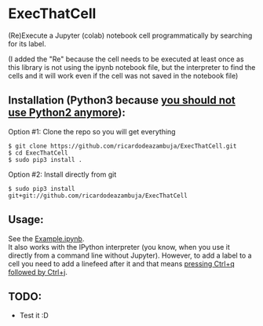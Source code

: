 # ExecThatCell
(Re)Execute a Jupyter (colab) notebook cell programmatically by searching for its label.  


(I added the "Re" because the cell needs to be executed at least once as this library is not using the ipynb notebook file, but the interpreter to find the cells and it will work even if the cell was not saved in the notebook file)


## Installation (Python3 because [you should not use Python2 anymore](https://www.python.org/doc/sunset-python-2/)):
Option #1: Clone the repo so you will get everything
```
$ git clone https://github.com/ricardodeazambuja/ExecThatCell.git
$ cd ExecThatCell
$ sudo pip3 install .
```

Option #2: Install directly from git
```
$ sudo pip3 install git+git://github.com/ricardodeazambuja/ExecThatCell
```

## Usage:
See the [Example.ipynb](https://github.com/ricardodeazambuja/ExecThatCell/blob/master/Example.ipynb).  
It also works with the IPython interpreter (you know, when you use it directly from a command line without Jupyter). However, to add a label to a cell you need to add a linefeed after it and that means [pressing Ctrl+q followed by Ctrl+j](https://stackoverflow.com/a/46060692).


## TODO:
- Test it :D
